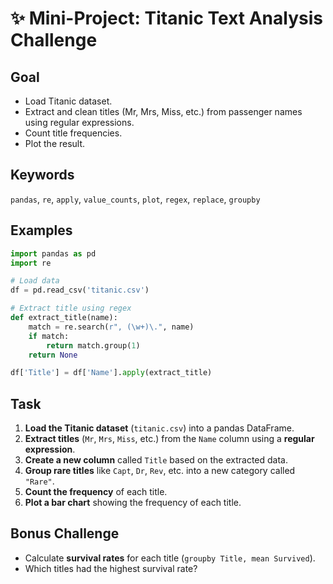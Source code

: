 
# ✨ Mini-Project: Titanic Text Analysis Challenge

## Goal
- Load Titanic dataset.
- Extract and clean titles (Mr, Mrs, Miss, etc.) from passenger names using regular expressions.
- Count title frequencies.
- Plot the result.

## Keywords
`pandas`, `re`, `apply`, `value_counts`, `plot`, `regex`, `replace`, `groupby`

## Examples
```python
import pandas as pd
import re

# Load data
df = pd.read_csv('titanic.csv')

# Extract title using regex
def extract_title(name):
    match = re.search(r", (\w+)\.", name)
    if match:
        return match.group(1)
    return None

df['Title'] = df['Name'].apply(extract_title)
```

## Task
1. **Load the Titanic dataset** (`titanic.csv`) into a pandas DataFrame.
2. **Extract titles** (`Mr`, `Mrs`, `Miss`, etc.) from the `Name` column using a **regular expression**.
3. **Create a new column** called `Title` based on the extracted data.
4. **Group rare titles** like `Capt`, `Dr`, `Rev`, etc. into a new category called `"Rare"`.
5. **Count the frequency** of each title.
6. **Plot a bar chart** showing the frequency of each title.

## Bonus Challenge
- Calculate **survival rates** for each title (`groupby Title, mean Survived`).
- Which titles had the highest survival rate?
